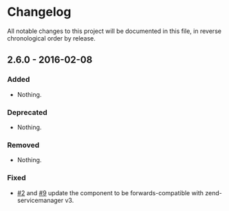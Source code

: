 # Changelog

All notable changes to this project will be documented in this file, in reverse chronological order by release.

## 2.6.0 - 2016-02-08

### Added

- Nothing.

### Deprecated

- Nothing.

### Removed

- Nothing.

### Fixed

- [#2](https://github.com/zendframework/zend-text/pull/2) and
  [#9](https://github.com/zendframework/zend-text/pull/9) update the component
  to be forwards-compatible with zend-servicemanager v3.
